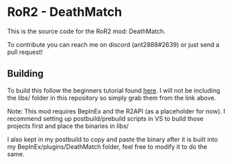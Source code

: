 # RoR2 - DeathMatch

This is the source code for the RoR2 mod: DeathMatch. 

To contribute you can reach me on discord (ant2888#2639) or just send a pull request!

## Building

To build this follow the beginners tutorial found [here](https://github.com/risk-of-thunder/R2Wiki/wiki/Baby's-First-Mod). 
I will not be including the libs/ folder in this repository so simply grab them from the link above.

Note: This mod requires BepInEx and the R2API (as a placeholder for now). I recommend setting up postbuild/prebuild scripts in VS to build those projects first and place the binaries in libs/

I also kept in my postbuild to copy and paste the binary after it is built into my BepInEx/plugins/DeathMatch folder, feel free to modify it to do the same.
